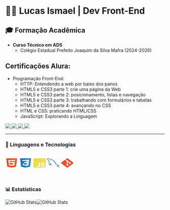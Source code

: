# 🧑‍💻 Lucas Ismael | Dev Front-End

## 🎓 Formação Acadêmica
- **Curso Técnico em ADS**  
  - Colégio Estadual Prefeito Joaquim da Silva Mafra (2024-2026)

## Certificações Alura:
- Programação Front-End:
  - HTTP: Entendendo a web por baixo dos panos
  - HTML5 e CSS3 parte 1: crie uma página da Web
  - HTML5 e CSS3 parte 2: posicionamento, listas e navegação
  - HTML5 e CSS3 parte 3: trabalhando com formulários e tabelas
  - HTML5 e CSS3 parte 4: avançando no CSS
  - HTML e CSS: praticando HTML/CSS
  - JavaScript: Explorando a Linguagem

<div align="left">
    <a href="https://github.com/lucasismaelbr?tab=repositories&sort=stargazers" target="_blank"> <img src="https://custom-icon-badges.demolab.com/github/stars/lucasismaelbr?color=55960c&style=for-the-badge&labelColor=488207&logo=star&label=estrelas" target="_blank"> </a>
    <a href="https://github.com/lucasismaelbr?tab=followers" target="_blank"> <img src="https://custom-icon-badges.demolab.com/github/followers/lucasismaelbr?color=236ad3&labelColor=1155ba&style=for-the-badge&logo=github&label=Seguidores&logoColor=white" target="_blank"> </a>
    <a href="https://instagram.com/lucasismaelbr" target="_blank"> <img src="https://img.shields.io/badge/-Instagram-%23E4405F?style=for-the-badge&logo=instagram&logoColor=white" target="_blank"> </a>
    <a href="https://www.linkedin.com/in/lucasismaelbr" target="_blank"> <img src="https://img.shields.io/badge/-LinkedIn-%230077B5?style=for-the-badge&logo=linkedin&logoColor=white" target="_blank"> </a>
</div>

---

### 🤖 Linguagens e Tecnologias

<div style="display: inline_block"><br>
  <img align="center" alt="Lucas-HTML" height="30" width="40" src="https://raw.githubusercontent.com/devicons/devicon/master/icons/html5/html5-original.svg">
  <img align="center" alt="Lucas-CSS" height="30" width="40" src="https://raw.githubusercontent.com/devicons/devicon/master/icons/css3/css3-original.svg">
  <img align="center" alt="Lucas-Js" height="30" width="40" src="https://raw.githubusercontent.com/devicons/devicon/master/icons/javascript/javascript-plain.svg">
  <img align="center" alt="Lucas-SQL" height="30" width="40" src="https://raw.githubusercontent.com/devicons/devicon/master/icons/mysql/mysql-original.svg">
  <img align="center" alt="Lucas-SQL" height="30" width="40" src="https://raw.githubusercontent.com/devicons/devicon/master/icons/git/git-original.svg">
</div>

<br/>
<br/>


### 📊 Estatísticas

<div>
  <img align="left" alt="GitHub Stats" height="200" src="https://github-readme-stats.vercel.app/api?username=lucasismaelbr&show_icons=true&theme=dark" />
  <img align="left" alt="GitHub Stats" height="200" src="https://github-readme-stats.vercel.app/api/top-langs/?username=lucasismaelbr&layout=compact" />
</div>
